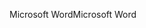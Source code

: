 <span data-ttu-id="8c746-101">Microsoft Word</span><span class="sxs-lookup"><span data-stu-id="8c746-101">Microsoft Word</span></span>